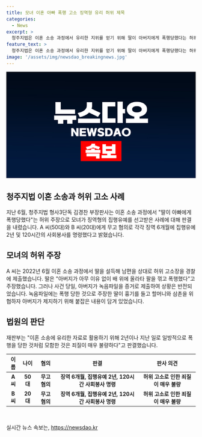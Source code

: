 ```yaml
---
title: 모녀 이혼 아빠 폭행 고소 징역형 유리 허위 제목
categories:
  - News
excerpt: >
  청주지법은 이혼 소송 과정에서 유리한 지위를 얻기 위해 딸이 아버지에게 폭행당했다는 허위 주장을 제기한 모녀에게 징역형의 집행유예를 선고했다. A 씨와 B 씨에게 각각 징역 6개월에 집행유예 2년을 선고하고 120시간의 사회봉사를 명령받았다. 이들은 이혼 소송에서 아버지에 대한 허위 고소를 한 것으로 밝혀졌으며, 녹음파일에는 폭행이 아닌 아버지가 가족을 제지하는 모습이 담겨있었다. 재판부는 이를 모함이 매우 불량하다고 판결했다.
feature_text: >
  청주지법은 이혼 소송 과정에서 유리한 지위를 얻기 위해 딸이 아버지에게 폭행당했다는 허위 주장을 제기한 모녀에게 징역형의 집행유예를 선고했다. A 씨와 B 씨에게 각각 징역 6개월에 집행유예 2년을 선고하고 120시간의 사회봉사를 명령받았다. 이들은 이혼 소송에서 아버지에 대한 허위 고소를 한 것으로 밝혀졌으며, 녹음파일에는 폭행이 아닌 아버지가 가족을 제지하는 모습이 담겨있었다. 재판부는 이를 모함이 매우 불량하다고 판결했다.
image: '/assets/img/newsdao_breakingnews.jpg'
---
```


<p><img src="/assets/img/newsdao_breakingnews.jpg" alt="flaretime 속보" /></p>

<h2 data-ke-size="size26">청주지법 이혼 소송과 허위 고소 사례</h2>

<p data-ke-size="size16">지난 6월, 청주지법 형사3단독 김경찬 부장판사는 이혼 소송 과정에서 "딸이 아빠에게 폭행당했다"는 허위 주장으로 모녀가 징역형의 집행유예를 선고받은 사례에 대해 판결을 내렸습니다. A 씨(50대)와 B 씨(20대)에게 무고 혐의로 각각 징역 6개월에 집행유예 2년 및 120시간의 사회봉사를 명령했다고 밝혔습니다.</p>

<h2 data-ke-size="size24">모녀의 허위 주장</h2>

<p data-ke-size="size16">A 씨는 2022년 6월 이혼 소송 과정에서 딸을 설득해 남편을 상대로 허위 고소장을 경찰에 제출했습니다. 딸은 "아버지가 아무 이유 없이 배 위에 올라타 팔을 꺾고 폭행했다"고 주장했습니다. 그러나 사건 당일, 아버지가 녹음파일을 증거로 제출하여 상황은 반전되었습니다. 녹음파일에는 폭행 당한 것으로 주장한 딸이 흉기를 들고 할머니와 삼촌을 위협하자 아버지가 제지하기 위해 붙잡은 내용이 담겨 있었습니다.</p>

<h2 data-ke-size="size24">법원의 판단</h2>

<p data-ke-size="size16">재판부는 "이혼 소송에 유리한 자료로 활용하기 위해 2년이나 지난 일로 일방적으로 폭행을 당한 것처럼 모함한 것은 죄질이 매우 불량하다"고 판결했습니다.</p>

<table>
    <thead>
        <tr>
            <th style="text-align: center;">이름</th>
            <th style="text-align: center;">나이</th>
            <th style="text-align: center;">혐의</th>
            <th style="text-align: center;">판결</th>
            <th style="text-align: center;">판사 의견</th>
        </tr>
    </thead>
    <tbody>
        <tr>
            <td style="text-align: center;"><b>A 씨</b></td>
            <td style="text-align: center;"><b>50대</b></td>
            <td style="text-align: center;"><b>무고 혐의</b></td>
            <td style="text-align: center;"><b>징역 6개월, 집행유예 2년, 120시간 사회봉사 명령</b></td>
            <td style="text-align: center;"><b>허위 고소로 인한 죄질이 매우 불량</b></td>
        </tr>
        <tr>
            <td style="text-align: center;"><b>B 씨</b></td>
            <td style="text-align: center;"><b>20대</b></td>
            <td style="text-align: center;"><b>무고 혐의</b></td>
            <td style="text-align: center;"><b>징역 6개월, 집행유예 2년, 120시간 사회봉사 명령</b></td>
            <td style="text-align: center;"><b>허위 고소로 인한 죄질이 매우 불량</b></td>
        </tr>
    </tbody>
</table>

<p data-ke-size="size16">&nbsp;</p>
실시간 뉴스 속보는, <a href="https://newsdao.kr" rel="dofollow">https://newsdao.kr</a>


